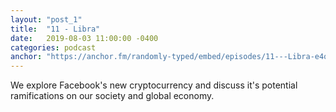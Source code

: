 ```yaml
---
layout: "post_1"
title:  "11 - Libra"
date:   2019-08-03 11:00:00 -0400
categories: podcast
anchor: "https://anchor.fm/randomly-typed/embed/episodes/11---Libra-e4qvm0"
---
```

We explore Facebook's new cryptocurrency and discuss it's potential ramifications on our society and global economy.

